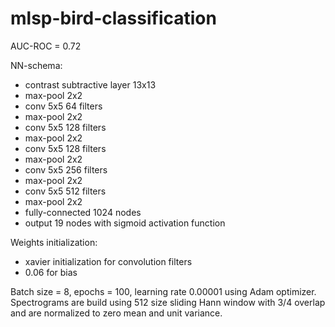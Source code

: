 # mlsp-bird-classification

AUC-ROC = 0.72

NN-schema:</br>
  - contrast subtractive layer 13x13</br>
  - max-pool 2x2</br>
  - conv 5x5 64 filters</br>
  - max-pool 2x2</br>
  - conv 5x5 128 filters</br>
  - max-pool 2x2</br>
  - conv 5x5 128 filters</br>
  - max-pool 2x2</br>
  - conv 5x5 256 filters</br>
  - max-pool 2x2</br>
  - conv 5x5 512 filters</br>
  - max-pool 2x2</br>
  - fully-connected 1024 nodes</br>
  - output 19 nodes with sigmoid activation function</br>

Weights initialization: 
  - xavier initialization for convolution filters
  - 0.06 for bias

Batch size = 8, epochs = 100, learning rate 0.00001 using Adam optimizer.</br>
Spectrograms are build using 512 size sliding Hann window with 3/4 overlap and are normalized to zero mean and unit variance.
